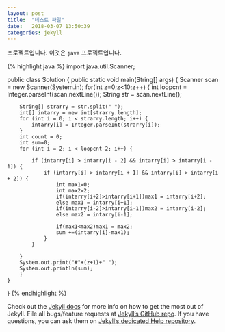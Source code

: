 ```yaml
---
layout: post
title:  "테스트 파일"
date:   2018-03-07 13:50:39
categories: jekyll
---
```

프로젝트입니다.
이것은 `java` 프로젝트입니다.

{% highlight java %}
import java.util.Scanner;
 
public class Solution {
    public static void main(String[] args) {
        Scanner scan = new Scanner(System.in);
        for(int z=0;z<10;z++) {
        int loopcnt = Integer.parseInt(scan.nextLine());
        String str = scan.nextLine();
         
        String[] strarry = str.split(" ");
        int[] intarry = new int[strarry.length];
        for (int i = 0; i < strarry.length; i++) {
            intarry[i] = Integer.parseInt(strarry[i]);
        }
        int count = 0;
        int sum=0;
        for (int i = 2; i < loopcnt-2; i++) {
 
            if (intarry[i] > intarry[i - 2] && intarry[i] > intarry[i - 1]) {
                if (intarry[i] > intarry[i + 1] && intarry[i] > intarry[i + 2]) {
                    int max1=0;
                    int max2=2;
                    if(intarry[i+2]>intarry[i+1])max1 = intarry[i+2];
                    else max1 = intarry[i+1];
                    if(intarry[i-2]>intarry[i-1])max2 = intarry[i-2];
                    else max2 = intarry[i-1];
                     
                    if(max1<max2)max1 = max2;
                    sum +=(intarry[i]-max1);
                }
            }
 
        }
        System.out.print("#"+(z+1)+" ");
        System.out.println(sum);
        }
    }
     
}
{% endhighlight %}

Check out the [Jekyll docs][jekyll] for more info on how to get the most out of Jekyll. File all bugs/feature requests at [Jekyll’s GitHub repo][jekyll-gh]. If you have questions, you can ask them on [Jekyll’s dedicated Help repository][jekyll-help].

[jekyll]:      http://jekyllrb.com
[jekyll-gh]:   https://github.com/jekyll/jekyll
[jekyll-help]: https://github.com/jekyll/jekyll-help
